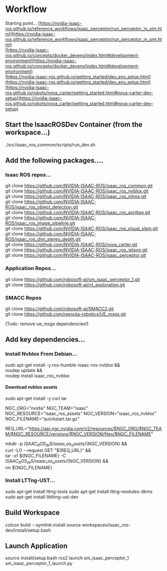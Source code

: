 # Workflow
Starting point...
[https://nvidia-isaac-ros.github.io/reference_workflows/isaac_perceptor/run_perceptor_in_sim.html](https://nvidia-isaac-ros.github.io/reference_workflows/isaac_perceptor/run_perceptor_in_sim.html)  
[https://nvidia-isaac-ros.github.io/concepts/docker_devenv/index.html#development-environment](https://nvidia-isaac-ros.github.io/concepts/docker_devenv/index.html#development-environment)  
[https://nvidia-isaac-ros.github.io/getting_started/dev_env_setup.html](https://nvidia-isaac-ros.github.io/getting_started/dev_env_setup.html)  
[https://nvidia-isaac-ros.github.io/robots/nova_carter/getting_started.html#nova-carter-dev-setup](https://nvidia-isaac-ros.github.io/robots/nova_carter/getting_started.html#nova-carter-dev-setup)  

## Start the IsaacROSDev Container (from the workspace...)
./src/isaac_ros_common/scripts/run_dev.sh

## Add the following packages....

### Isaac ROS repos...
git clone https://github.com/NVIDIA-ISAAC-ROS/isaac_ros_common.git  
git clone https://github.com/NVIDIA-ISAAC-ROS/isaac_ros_nvblox.git  
git clone https://github.com/NVIDIA-ISAAC-ROS/isaac_ros_nitros.git  
git clone https://github.com/NVIDIA-ISAAC-ROS/isaac_ros_object_detection.git  
git clone https://github.com/NVIDIA-ISAAC-ROS/isaac_ros_apriltag.git  
git clone https://github.com/NVIDIA-ISAAC-ROS/isaac_ros_image_pipeline.git  
git clone https://github.com/NVIDIA-ISAAC-ROS/isaac_ros_visual_slam.git  
git clone https://github.com/NVIDIA-ISAAC-ROS/isaac_ros_dnn_stereo_depth.git  
git clone https://github.com/NVIDIA-ISAAC-ROS/nova_carter.git  
git clone https://github.com/NVIDIA-ISAAC-ROS/isaac_ros_jetson.git  
git vlone https://github.com/NVIDIA-ISAAC-ROS/isaac_perceptor.git  

### Application Repos...  
git clone https://github.com/robosoft-ai/sm_isaac_perceptor_1.git  
git clone https://github.com/robosoft-ai/rrt_exploration.git  

### SMACC Repos
git clone https://github.com/robosoft-ai/SMACC2.git  
git clone https://github.com/rapyuta-robotics/UE_msgs.git  

(Todo: remove ue_msgs dependencies!)  

## Add key dependencies...

### Install Nvblox From Debian...
sudo apt-get install -y ros-humble-isaac-ros-nvblox && \
rosdep update && \
rosdep install isaac_ros_nvblox

#### Download nvblox assets
sudo apt-get install -y curl tar

NGC_ORG="nvidia"
NGC_TEAM="isaac"
NGC_RESOURCE="isaac_ros_assets"
NGC_VERSION="isaac_ros_nvblox"
NGC_FILENAME="quickstart.tar.gz"

REQ_URL="https://api.ngc.nvidia.com/v2/resources/$NGC_ORG/$NGC_TEAM/$NGC_RESOURCE/versions/$NGC_VERSION/files/$NGC_FILENAME"


mkdir -p ${ISAAC_ROS_WS}/isaac_ros_assets/${NGC_VERSION} && \
    curl -LO --request GET "${REQ_URL}" && \
    tar -xf ${NGC_FILENAME} -C ${ISAAC_ROS_WS}/isaac_ros_assets/${NGC_VERSION} && \
    rm ${NGC_FILENAME}


### Install LTTng-UST...
sudo apt-get install lttng-tools
sudo apt-get install lttng-modules-dkms
sudo apt-get install liblttng-ust-dev

## Build Workspace
colcon build --symlink-install 
source workspaces/isaac_ros-dev/install/setup.bash

## Launch Application
source install/setup.bash 
ros2 launch sm_isaac_perceptor_1 sm_isaac_perceptor_1_launch.py 

